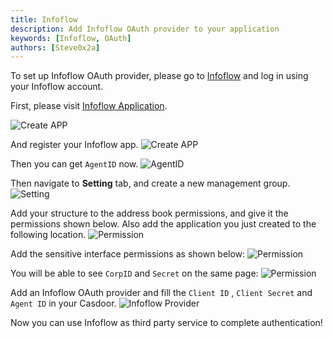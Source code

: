 ```yaml
---
title: Infoflow
description: Add Infoflow OAuth provider to your application
keywords: [Infoflow, OAuth]
authors: [Steve0x2a]
---
```


To set up Infoflow OAuth provider, please go to [Infoflow](http://id.qy.baidu.com/static/ge/login.html#/) and log in using your Infoflow account.

First, please visit [Infoflow Application](http://qy.baidu.com/index.html#applist).

![Create APP](/img/providers/OAuth/infoflowapp1.png)

And register your Infoflow app.
![Create APP](/img/providers/OAuth/infoflowapp2.png)

Then you can get ```AgentID``` now.
![AgentID](/img/providers/OAuth/infoflowagentid.png)

Then navigate to **Setting** tab, and create a new management group.
![Setting](/img/providers/OAuth/infoflowsetting.png)

Add your structure to the address book permissions, and give it the permissions shown below. Also add the application you just created to the following location.
![Permission](/img/providers/OAuth/infoflowpermission1.png)

Add the sensitive interface permissions as shown below:
![Permission](/img/providers/OAuth/infoflowpermission2.png)

You will be able to see ```CorpID``` and ```Secret``` on the same page:
![Permission](/img/providers/OAuth/infoflowsecret.png)

Add an Infoflow OAuth provider and fill the ```Client ID``` , ```Client Secret``` and ```Agent ID``` in your Casdoor.
![Infoflow Provider](/img/providers/OAuth/infoflowprovider.png)

Now you can use Infoflow as third party service to complete authentication!
